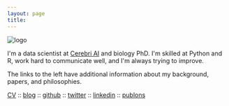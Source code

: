 ```yaml
---
layout: page
title:
---
```


![logo](../files/photo.jpg)

I'm a data scientist at [Cerebri AI](https://www.cerebriai.com/) and biology PhD. I'm skilled at Python and R, work hard to communicate well, and I'm always trying to improve.

The links to the left have additional information about my background, papers, and philosophies.

[CV](../files/cv.pdf)
:: [blog](https://lukereding.github.io/nonstandard_deviations/)
:: [github](https://github.com/lukereding)
:: [twitter](https://twitter.com/lpreding)
:: [linkedin](https://www.linkedin.com/in/luke-reding-95b318129)
:: [publons](https://publons.com/author/1264405/luke-reding#profile)
